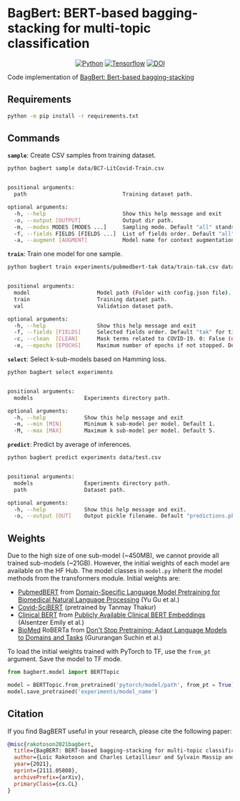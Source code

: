 # BagBert: BERT-based bagging-stacking for multi-topic classification

<div align="center">

[![Python](https://img.shields.io/badge/Python-3.8-3776AB?style=for-the-badge&logo=Python&logoColor=f1c40f)](https://www.python.org/downloads/)
[![Tensorflow](https://img.shields.io/badge/tensorflow-2.4-ff6f00?style=for-the-badge&logo=tensorflow)](https://www.djangoproject.com/download/)
[![DOI](https://img.shields.io/badge/DOI-10.5281/zenodo.6322789-3776AB?style=for-the-badge)](https://doi.org/10.5281/zenodo.6322789)

</div>

Code implementation of [BagBert: Bert-based bagging-stacking](https://arxiv.org/abs/2111.05808)


## Requirements
```sh
python -m pip install -r requirements.txt
```

## Commands
**`sample`**: Create CSV samples from training dataset.

```sh
python bagbert sample data/BC7-LitCovid-Train.csv


positional arguments:
  path                              Training dataset path.

optional arguments:
  -h, --help                        Show this help message and exit
  -o, --output [OUTPUT]             Output dir path.
  -m, --modes MODES [MODES ...]     Sampling mode. Default "all" stands for "fields", "mask" and "augment".
  -f, --fields FIELDS [FIELDS ...]  List of fields order. Default "all" stands for "tak" and "tka".
  -a, --augment [AUGMENT]           Model name for context augmentation mode.
```


**`train`**: Train one model for one sample.
```sh
python bagbert train experiments/pubmedbert-tak data/train-tak.csv data/val.csv


positional arguments:
  model                     Model path (Folder with config.json file).
  train                     Training dataset path.
  val                       Validation dataset path.

optional arguments:
  -h, --help                Show this help message and exit
  -f, --fields [FIELDS]     Selected fields order. Default "tak" for title-abstract-keywords.
  -c, --clean  [CLEAN]      Mask terms related to COVID-19. 0: False (default), 1: Remove, 2: Mask token.
  -e, --epochs [EPOCHS]     Maximum number of epochs if not stopped. Default 1000.
```


**`select`**: Select k-sub-models based on Hamming loss.
```sh
python bagbert select experiments


positional arguments:
  models                Experiments directory path.

optional arguments:
  -h, --help            Show this help message and exit
  -m, --min [MIN]       Minimum k sub-model per model. Default 1.
  -M, --max [MAX]       Maximum k sub-model per model. Default 5.
```


**`predict`**: Predict by average of inferences.
```sh
python bagbert predict experiments data/test.csv


positional arguments:
  models                Experiments directory path.
  path                  Dataset path.

optional arguments:
  -h, --help            Show this help message and exit.
  -o, --output [OUT]    Output pickle filename. Default "predictions.pkl".
```

## Weights
Due to the high size of one sub-model (~450MB),
we cannot provide all trained sub-models (~21GB). However, the initial weights of each model are available on the HF Hub. The model classes in `model.py` inherit the model methods from the transformers module. Initial weights are:
- [PubmedBERT](https://huggingface.co/microsoft/BiomedNLP-PubMedBERT-base-uncased-abstract) from [Domain-Specific Language Model Pretraining for Biomedical Natural Language Processing](https://doi.org/10.1145/3458754) (Yu Gu et al.)
- [Covid-SciBERT](https://huggingface.co/lordtt13/COVID-SciBERT) (pretrained by Tanmay Thakur)
- [Clinical BERT](https://huggingface.co/emilyalsentzer/Bio_ClinicalBERT/tree/main) from [Publicly Available Clinical BERT Embeddings](https://doi.org/10.18653/v1/W19-1909) (Alsentzer Emily et al.)
- [BioMed](https://huggingface.co/allenai/biomed_roberta_base) RoBERTa from [Don't Stop Pretraining: Adapt Language Models to Domains and Tasks](https://doi.org/10.18653/v1/2020.acl-main.740) (Gururangan Suchin et al.)

To load the initial weights trained with PyTorch to TF, use the `from_pt` argument. Save the model to TF mode.
```python
from bagbert.model import BERTTopic

model = BERTTopic.from_pretrained('pytorch/model/path', from_pt = True)
model.save_pretrained('experiments/model_name')
```

## Citation
If you find BagBERT useful in your research, please cite the following paper:
```bibtex
@misc{rakotoson2021bagbert,
  title={BagBERT: BERT-based bagging-stacking for multi-topic classification}, 
  author={Loïc Rakotoson and Charles Letaillieur and Sylvain Massip and Fréjus Laleye},
  year={2021},
  eprint={2111.05808},
  archivePrefix={arXiv},
  primaryClass={cs.CL}
}
```